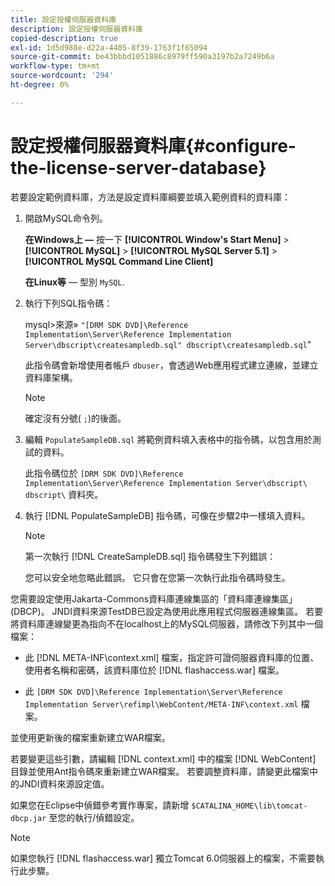 ```yaml
---
title: 設定授權伺服器資料庫
description: 設定授權伺服器資料庫
copied-description: true
exl-id: 1d5d988e-d22a-4405-8f39-1763f1f65094
source-git-commit: be43bbbd1051886c8979ff590a3197b2a7249b6a
workflow-type: tm+mt
source-wordcount: '294'
ht-degree: 0%

---
```


# 設定授權伺服器資料庫{#configure-the-license-server-database}

若要設定範例資料庫，方法是設定資料庫綱要並填入範例資料的資料庫：

1. 開啟MySQL命令列。

   **在Windows上 —** 按一下  **[!UICONTROL Window's Start Menu]** > **[!UICONTROL MySQL]** > **[!UICONTROL MySQL Server 5.1]** > **[!UICONTROL MySQL Command Line Client]**

   **在Linux等**  — 型別 `MySQL`.

1. 執行下列SQL指令碼：

   mysql>來源» `"[DRM SDK DVD]\Reference Implementation\Server\Reference Implementation Server\dbscript\createsampledb.sql" dbscript\createsampledb.sql`&quot;

   此指令碼會新增使用者帳戶 `dbuser`，會透過Web應用程式建立連線，並建立資料庫架構。

   >[!NOTE]
   >
   >確定沒有分號( `;`)的後面。

1. 編輯 `PopulateSampleDB.sql` 將範例資料填入表格中的指令碼，以包含用於測試的資料。

   此指令碼位於 `[DRM SDK DVD]\Reference Implementation\Server\Reference Implementation Server\dbscript\ dbscript\` 資料夾。
1. 執行 [!DNL PopulateSampleDB] 指令碼，可像在步驟2中一樣填入資料。

   >[!NOTE]
   >
   >第一次執行 [!DNL CreateSampleDB.sql] 指令碼發生下列錯誤：

   您可以安全地忽略此錯誤。 它只會在您第一次執行此指令碼時發生。

您需要設定使用Jakarta-Commons資料庫連線集區的「資料庫連線集區」(DBCP)。 JNDI資料來源TestDB已設定為使用此應用程式伺服器連線集區。 若要將資料庫連線變更為指向不在localhost上的MySQL伺服器，請修改下列其中一個檔案：

* 此 [!DNL META-INF\context.xml] 檔案，指定許可證伺服器資料庫的位置、使用者名稱和密碼，該資料庫位於 [!DNL flashaccess.war] 檔案。

* 此 `[DRM SDK DVD]\Reference Implementation\Server\Reference Implementation Server\refimpl\WebContent/META-INF\context.xml` 檔案。

並使用更新後的檔案重新建立WAR檔案。

若要變更這些引數，請編輯 [!DNL context.xml] 中的檔案 [!DNL WebContent] 目錄並使用Ant指令碼來重新建立WAR檔案。 若要調整資料庫，請變更此檔案中的JNDI資料來源設定值。

如果您在Eclipse中偵錯參考實作專案，請新增 `$CATALINA_HOME\lib\tomcat-dbcp.jar` 至您的執行/偵錯設定。

>[!NOTE]
>
>如果您執行 [!DNL flashaccess.war] 獨立Tomcat 6.0伺服器上的檔案，不需要執行此步驟。
